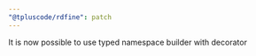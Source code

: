```yaml
---
"@tpluscode/rdfine": patch
---
```


It is now possible to use typed namespace builder with decorator
